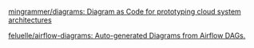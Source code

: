 [mingrammer/diagrams: Diagram as Code for prototyping cloud system architectures](https://github.com/mingrammer/diagrams)

[feluelle/airflow-diagrams: Auto-generated Diagrams from Airflow DAGs.](https://github.com/feluelle/airflow-diagrams)
